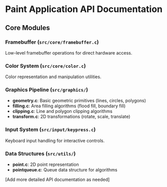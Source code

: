 # Paint Application API Documentation

## Core Modules

### Framebuffer (`src/core/framebuffer.c`)
Low-level framebuffer operations for direct hardware access.

### Color System (`src/core/color.c`)
Color representation and manipulation utilities.

### Graphics Pipeline (`src/graphics/`)
- **geometry.c**: Basic geometric primitives (lines, circles, polygons)
- **filling.c**: Area filling algorithms (flood fill, boundary fill)
- **clipping.c**: Line and polygon clipping algorithms
- **transform.c**: 2D transformations (rotate, scale, translate)

### Input System (`src/input/keypress.c`)
Keyboard input handling for interactive controls.

### Data Structures (`src/utils/`)
- **point.c**: 2D point representation
- **pointqueue.c**: Queue data structure for algorithms

[Add more detailed API documentation as needed]
